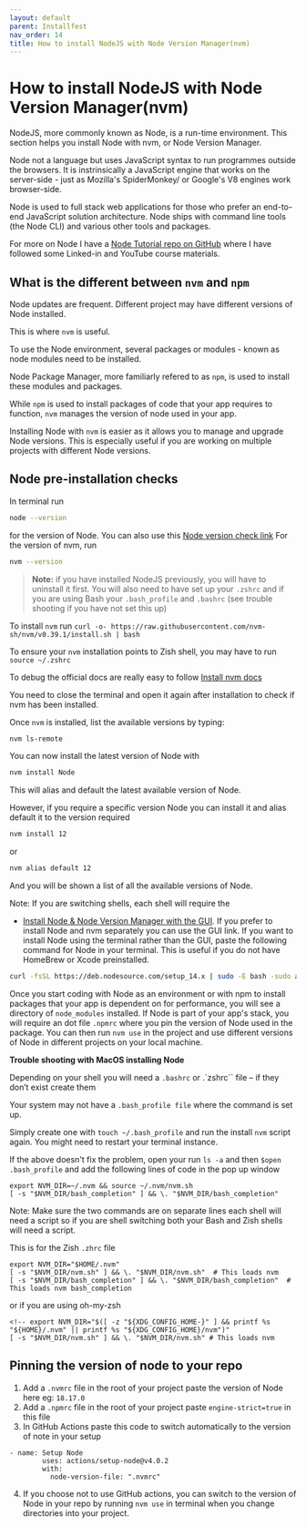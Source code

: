 ```yaml
---
layout: default
parent: Installfest
nav_order: 14
title: How to install NodeJS with Node Version Manager(nvm)
---
```


# How to install NodeJS with Node Version Manager(nvm)

NodeJS, more commonly known as Node, is a run-time environment. This section helps you install Node with nvm, or Node Version Manager.

Node not a language but uses JavaScript syntax to run programmes outside the browsers. It is instrinsically a JavaScript engine that works on the server-side - just as Mozilla's SpiderMonkey/ or Google's V8 engines work browser-side.

Node is used to full stack web applications for those who prefer an end-to-end JavaScript solution architecture. Node ships with command line tools (the Node CLI) and various other tools and packages.

For more on Node I have a [Node Tutorial repo on GitHub](https://github.com/SumiSastri/nodeJs-server-side-javascript) where I have followed some Linked-in and YouTube course materials.

## What is the different between `nvm` and `npm`

Node updates are frequent. Different project may have different versions of Node installed.

This is where `nvm` is useful.

To use the Node environment, several packages or modules - known as node modules need to be installed. 

Node Package Manager, more familiarly refered to as `npm`, is used to install these modules and packages.

While `npm` is used to install packages of code that your app requires to function, `nvm` manages the version of node used in your app.

Installing Node with `nvm` is easier as it allows you to manage and upgrade Node versions. This is especially useful if you are working on multiple projects with different Node versions.

## Node pre-installation checks

In terminal run 

```sh
node --version
``` 

for the version of Node. You can also use this [Node version check link](https://www.sitepoint.com/beginners-guide-node-package-manager/) For the version of nvm, run

```sh
nvm --version
```

> **Note:** if you have installed NodeJS previously, you will have to uninstall it first. You will also need to have set up your `.zshrc` and if you are using Bash your `.bash_profile` and `.bashrc` (see trouble shooting if you have not set this up)

To install `nvm` run `curl -o- https://raw.githubusercontent.com/nvm-sh/nvm/v0.39.1/install.sh | bash`

To ensure your `nvm` installation points to Zish shell, you may have to run `source ~/.zshrc`

To debug the official docs are really easy to follow [Install nvm docs](https://github.com/nvm-sh/nvm#installing-and-updating)

You need to close the terminal and open it again after installation to check if nvm has been installed.

Once `nvm` is installed, list the available versions by typing:

```sh
nvm ls-remote
```

You can now install the latest version of Node with

```sh
nvm install Node
```
This will alias and default the latest available version of Node.

However, if you require a specific version Node you can install it and alias default it to the version required

```sh
nvm install 12
```
or 

```sh
nvm alias default 12
```

And you will be shown a list of all the available versions of Node. 

Note: If you are switching shells, each shell will require the 

- [Install Node & Node Version Manager with the GUI](https://github.com/nvm-sh/nvm#install--update-script). If you prefer to install Node and nvm separately you can use the GUI link. If you want to install Node using the terminal rather than the GUI, paste the following command for Node in your terminal. This is useful if you do not have HomeBrew or Xcode preinstalled.

```sh
curl -fsSL https://deb.nodesource.com/setup_14.x | sudo -E bash -sudo apt-get install -y nodejs
```
Once you start coding with Node as an environment or with npm to install packages that your app is dependent on for performance, you will see a directory of `node_modules` installed. If Node is part of your app's stack, you will require an dot file `.npmrc` where you pin the version of Node used in the package. You can then run `nvm use` in the project and use different versions of Node in different projects on your local machine.

**Trouble shooting with MacOS installing Node**

Depending on your shell you will need a `.bashrc` or .`zshrc`` file – if they don’t exist create them

Your system may not have a ``.bash_profile file`` where the command is set up.

Simply create one with `touch ~/.bash_profile` and run the install `nvm` script again. You might need to restart your terminal instance.

If the above doesn't fix the problem, open your run `ls -a` and then `$open .bash_profile` and add the following lines of code in the pop up window

```
export NVM_DIR=~/.nvm && source ~/.nvm/nvm.sh
[ -s "$NVM_DIR/bash_completion" ] && \. "$NVM_DIR/bash_completion"
```

Note: Make sure the two commands are on separate lines each shell will need a script so if you are shell switching both your Bash and Zish shells will need a script.

This is for the Zish `.zhrc` file

```
export NVM_DIR="$HOME/.nvm"
[ -s "$NVM_DIR/nvm.sh" ] && \. "$NVM_DIR/nvm.sh"  # This loads nvm
[ -s "$NVM_DIR/bash_completion" ] && \. "$NVM_DIR/bash_completion"  # This loads nvm bash_completion
```

or if you are using oh-my-zsh

```
<!-- export NVM_DIR="$([ -z "${XDG_CONFIG_HOME-}" ] && printf %s "${HOME}/.nvm" || printf %s "${XDG_CONFIG_HOME}/nvm")"
[ -s "$NVM_DIR/nvm.sh" ] && \. "$NVM_DIR/nvm.sh" # This loads nvm
```

## Pinning the version of node to your repo

1. Add a `.nvmrc` file in the root of your project paste the version of Node here eg: `18.17.0`
2. Add a `.npmrc` file in the root of your project paste `engine-strict=true` in this file
3. In GitHub Actions paste this code to switch automatically to the version of note in your setup
```
- name: Setup Node
        uses: actions/setup-node@v4.0.2
        with:
          node-version-file: ".nvmrc"
```          
4. If you choose not to use GitHub actions, you can switch to the version of Node in your repo by running `nvm use` in terminal when you change directories into your project.